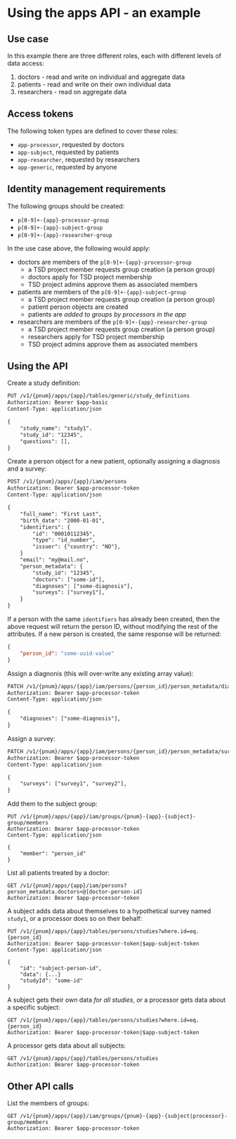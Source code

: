 
# Using the apps API - an example

## Use case

In this example there are three different roles, each with different levels of data access:

1. doctors - read and write on individual and aggregate data
2. patients - read and write on their own individual data
3. researchers - read on aggregate data

## Access tokens

The following token types are defined to cover these roles:

* `app-processor`, requested by doctors
* `app-subject`, requested by patients
* `app-researcher`, requested by researchers
* `app-generic`, requested by anyone

## Identity management requirements

The following groups should be created:
* `p[0-9]+-{app}-processor-group`
* `p[0-9]+-{app}-subject-group`
* `p[0-9]+-{app}-researcher-group`

In the use case above, the following would apply:

* doctors are members of the `p[0-9]+-{app}-processor-group`
  * a TSD project member requests group creation (a person group)
  * doctors apply for TSD project membership
  * TSD project admins approve them as associated members
* patients are members of the `p[0-9]+-{app}-subject-group`
  * a TSD project member requests group creation (a person group)
  * patient person objects are created
  * patients are _added to groups by processors in the app_
* researchers are members of the `p[0-9]+-{app}-researcher-group`
  * a TSD project member requests group creation (a person group)
  * researchers apply for TSD project membership
  * TSD project admins approve them as associated members

## Using the API

Create a study definition:
```txt
PUT /v1/{pnum}/apps/{app}/tables/generic/study_definitions
Authorization: Bearer $app-basic
Content-Type: application/json

{
    "study_name": "study1".
    "study_id": "12345",
    "questions": [],
}
```

Create a person object for a new patient, optionally assigning a diagnosis and a survey:
```txt
POST /v1/{pnum}/apps/{app}/iam/persons
Authorization: Bearer $app-processor-token
Content-Type: application/json

{
    "full_name": "First Last",
    "birth_date": "2000-01-01",
    "identifiers": {
        "id": "00010112345",
        "type": "id_number",
        "issuer": {"country": "NO"},
    }
    "email": "my@mail.no",
    "person_metadata": {
        "study_id": "12345",
        "doctors": ["some-id"],
        "diagnoses": ["some-diagnosis"],
        "surveys": ["survey1"],
    }
}
```

If a person with the same `identifiers` has already been created, then the above request will return the person ID, without modifying the rest of the attributes. If a new person is created, the same response will be returned:
```json
{
    "person_id": "some-uuid-value"
}
```

Assign a diagnonis (this will over-write any existing array value):
```txt
PATCH /v1/{pnum}/apps/{app}/iam/persons/{person_id}/person_metadata/diagnoses
Authorization: Bearer $app-processor-token
Content-Type: application/json

{
    "diagnoses": ["some-diagnosis"],
}

```

Assign a survey:
```txt
PATCH /v1/{pnum}/apps/{app}/iam/persons/{person_id}/person_metadata/surveys
Authorization: Bearer $app-processor-token
Content-Type: application/json

{
    "surveys": ["survey1", "survey2"],
}

```

Add them to the subject group:
```
PUT /v1/{pnum}/apps/{app}/iam/groups/{pnum}-{app}-{subject}-group/members
Authorization: Bearer $app-processor-token
Content-Type: application/json

{
    "member": "person_id"
}
```

List all patients treated by a doctor:
```
GET /v1/{pnum}/apps/{app}/iam/persons?person_metadata.doctors<@[doctor-person-id]
Authorization: Bearer $app-processor-token
```

A subject adds data about themselves to a hypothetical survey named `study1`, or a processor does so on their behalf:
```
PUT /v1/{pnum}/apps/{app}/tables/persons/studies?where.id=eq.{person_id}
Authorization: Bearer $app-processor-token|$app-subject-token
Content-Type: application/json

{
    "id": "subject-person-id",
    "data": {...}
    "studyId": "some-id"
}
```

A subject gets their own data _for all studies_, or a processor gets data about a specific subject:
```
GET /v1/{pnum}/apps/{app}/tables/persons/studies?where.id=eq.{person_id}
Authorization: Bearer $app-processor-token|$app-subject-token
```

A processor gets data about all subjects:
```
GET /v1/{pnum}/apps/{app}/tables/persons/studies
Authorization: Bearer $app-processor-token
```


## Other API calls

List the members of groups:
```
GET /v1/{pnum}/apps/{app}/iam/groups/{pnum}-{app}-{subject|processor}-group/members
Authorization: Bearer $app-processor-token
```
